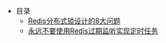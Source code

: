 - 目录
  - [Redis分布式锁设计的8大问题](../Redis/Redis分布式锁)
  - [永远不要使用Redis过期监听实现定时任务](../Redis/永远不要使用Redis过期监听实现定时任务)

